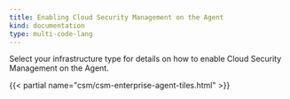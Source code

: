```yaml
---
title: Enabling Cloud Security Management on the Agent
kind: documentation
type: multi-code-lang
---
```


Select your infrastructure type for details on how to enable Cloud Security Management on the Agent.

{{< partial name="csm/csm-enterprise-agent-tiles.html" >}}